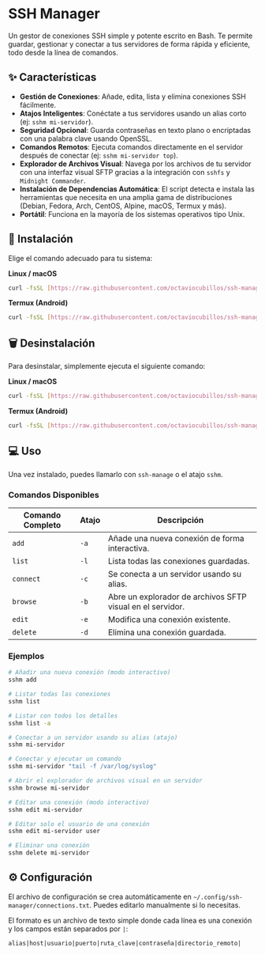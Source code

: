 # SSH Manager

Un gestor de conexiones SSH simple y potente escrito en Bash. Te permite guardar, gestionar y conectar a tus servidores de forma rápida y eficiente, todo desde la línea de comandos.

## ✨ Características

- **Gestión de Conexiones**: Añade, edita, lista y elimina conexiones SSH fácilmente.
- **Atajos Inteligentes**: Conéctate a tus servidores usando un alias corto (ej: `sshm mi-servidor`).
- **Seguridad Opcional**: Guarda contraseñas en texto plano o encriptadas con una palabra clave usando OpenSSL.
- **Comandos Remotos**: Ejecuta comandos directamente en el servidor después de conectar (ej: `sshm mi-servidor top`).
- **Explorador de Archivos Visual**: Navega por los archivos de tu servidor con una interfaz visual SFTP gracias a la integración con `sshfs` y `Midnight Commander`.
- **Instalación de Dependencias Automática**: El script detecta e instala las herramientas que necesita en una amplia gama de distribuciones (Debian, Fedora, Arch, CentOS, Alpine, macOS, Termux y más).
- **Portátil**: Funciona en la mayoría de los sistemas operativos tipo Unix.

## 🚀 Instalación

Elige el comando adecuado para tu sistema:

**Linux / macOS**
```bash
curl -fsSL [https://raw.githubusercontent.com/octaviocubillos/ssh-manage/master/install.sh](https://raw.githubusercontent.com/octaviocubillos/ssh-manage/master/install.sh) | sudo bash
```

**Termux (Android)**
```bash
curl -fsSL [https://raw.githubusercontent.com/octaviocubillos/ssh-manage/master/install.sh](https://raw.githubusercontent.com/octaviocubillos/ssh-manage/master/install.sh) | bash
```

## 🗑️ Desinstalación

Para desinstalar, simplemente ejecuta el siguiente comando:

**Linux / macOS**
```bash
curl -fsSL [https://raw.githubusercontent.com/octaviocubillos/ssh-manage/master/uninstall.sh](https://raw.githubusercontent.com/octaviocubillos/ssh-manage/master/uninstall.sh) | sudo bash
```

**Termux (Android)**
```bash
curl -fsSL [https://raw.githubusercontent.com/octaviocubillos/ssh-manage/master/uninstall.sh](https://raw.githubusercontent.com/octaviocubillos/ssh-manage/master/uninstall.sh) | bash
```


## 💻 Uso

Una vez instalado, puedes llamarlo con `ssh-manage` o el atajo `sshm`.

### Comandos Disponibles

| Comando Completo | Atajo | Descripción                                                 |
| ---------------- | ----- | ----------------------------------------------------------- |
| `add`            | `-a`  | Añade una nueva conexión de forma interactiva.              |
| `list`           | `-l`  | Lista todas las conexiones guardadas.                       |
| `connect`        | `-c`  | Se conecta a un servidor usando su alias.                   |
| `browse`         | `-b`  | Abre un explorador de archivos SFTP visual en el servidor.  |
| `edit`           | `-e`  | Modifica una conexión existente.                            |
| `delete`         | `-d`  | Elimina una conexión guardada.                              |

### Ejemplos

```bash
# Añadir una nueva conexión (modo interactivo)
sshm add

# Listar todas las conexiones
sshm list

# Listar con todos los detalles
sshm list -a

# Conectar a un servidor usando su alias (atajo)
sshm mi-servidor

# Conectar y ejecutar un comando
sshm mi-servidor "tail -f /var/log/syslog"

# Abrir el explorador de archivos visual en un servidor
sshm browse mi-servidor

# Editar una conexión (modo interactivo)
sshm edit mi-servidor

# Editar solo el usuario de una conexión
sshm edit mi-servidor user

# Eliminar una conexión
sshm delete mi-servidor
```

## ⚙️ Configuración

El archivo de configuración se crea automáticamente en `~/.config/ssh-manager/connections.txt`. Puedes editarlo manualmente si lo necesitas.

El formato es un archivo de texto simple donde cada línea es una conexión y los campos están separados por `|`:

```
alias|host|usuario|puerto|ruta_clave|contraseña|directorio_remoto|


```
